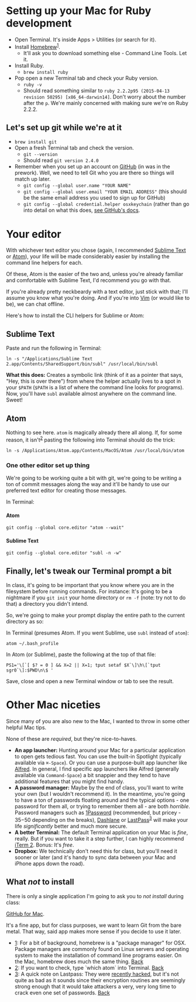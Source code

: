 # Setting up your Mac for Ruby development

* Open Terminal. It's inside Apps > Utilities (or search for it).
* Install [Homebrew](http://brew.sh)<sup><a href="#homebrew" id="homebrew-token">1</a></sup>.
	* It'll ask you to download something else - Command Line Tools. Let it.
* Install Ruby.
	* `brew install ruby`
* Pop open a new Terminal tab and check your Ruby version.
	* `ruby -v`
	* Should read something similar to `ruby 2.2.2p95 (2015-04-13 revision 50295) [x86_64-darwin14]`. Don't worry about the number after the `p`. We're mainly concerned with making sure we're on Ruby 2.2.2.

## Let's set up git while we're at it

* `brew install git`
* Open a fresh Terminal tab and check the version.
	* `git --version`
	* Should read `git version 2.4.0`
* Remember when you set up an account on [GitHub](https://www.github.com) (in was in the prework). Well, we need to tell Git who you are there so things will match up later.
	* `git config --global user.name "YOUR NAME"`
	* `git config --global user.email "YOUR EMAIL ADDRESS"` (this should be the same email address you used to sign up for GitHub)
	* `git config --global credential.helper osxkeychain` (rather than go into detail on what this does, [see GitHub's docs](https://help.github.com/articles/caching-your-github-password-in-git/).


# Your editor

With whichever text editor you chose (again, I recommended [Sublime Text](http://www.sublimetext.com/) or [Atom](https://atom.io/)), your life will be made considerably easier by installing the command line helpers for each.

Of these, Atom is the easier of the two and, unless you're already familiar and comfortable with Sublime Text, I'd recommend you go with that.

If you're already pretty neckbeardy with a text editor, just stick with that; I'll assume you know what you're doing. And if you're into [Vim](http://www.vim.org) (or would like to be), we can chat offline.

Here's how to install the CLI helpers for Sublime or Atom:

## Sublime Text

Paste and run the following in Terminal:

`ln -s "/Applications/Sublime Text 2.app/Contents/SharedSupport/bin/subl" /usr/local/bin/subl`

**What this does:** Creates a symbolic link (think of it as a pointer that says, "Hey, this is over there") from where the helper actually lives to a spot in your `$PATH` (`$PATH` is a list of where the command line looks for programs). Now, you'll have `subl` available almost anywhere on the command line. Sweet!

## Atom

Nothing to see here. `atom` is magically already there all along. If, for some reason, it isn't<sup><a href="#atom-check" id="atom-check-token">2</a></sup> pasting the following into Terminal should do the trick:

`ln -s /Applications/Atom.app/Contents/MacOS/Atom /usr/local/bin/atom`

### One other editor set up thing

We're going to be working quite a bit with git, we're going to be writing a ton of commit messages along the way and it'll be handy to use our preferred text editor for creating those messages.

In Terminal:

#### Atom

`git config --global core.editor "atom --wait"`

#### Sublime Text

`git config --global core.editor "subl -n -w"`

## Finally, let's tweak our Terminal prompt a bit

In class, it's going to be important that you know where you are in the filesystem before running commands. For instance: It's going to be a nightmare if you `git init` your home directory or `rm -f` (note: try not to do that) a directory you didn't intend.

So, we're going to make your prompt display the entire path to the current directory as so:

In Terminal (presumes Atom. If you went Sublime, use `subl` instead of `atom`):

`atom ~/.bash_profile`

In Atom (or Sublime), paste the following at the top of that file:

```
PS1='\[`[ $? = 0 ] && X=2 || X=1; tput setaf $X`\]\h\[`tput sgr0`\]:$PWD\n\$ '
```

Save, close and open a new Terminal window or tab to see the result.

# Other Mac niceties

Since many of you are also new to the Mac, I wanted to throw in some other helpful Mac tips.

None of these are _required_, but they're nice-to-haves.

* **An app launcher:** Hunting around your Mac for a particular application to open gets tedious fast. You can use the built-in Spotlight (typically available via `⌘-Space`). Or you can use a purpose-built app launcher like [Alfred](http://www.alfredapp.com). In general, I find specific app launchers like Alfred (generally available via `Command-Space`) a bit snappier and they tend to have additional features that you might find handy.
* **A password manager:** Maybe by the end of class, you'll want to write your own (but I wouldn't recommend it). In the meantime, you're going to have a ton of passwords floating around and the typical options - one password for them all, or trying to remember them all - are both _horrible_. Password managers such as [1Password](https://agilebits.com/onepassword) (recommended, but pricey - $35-$50 depending on the breaks), [Dashlane](http://lp.dashlane.com/cjv2/?utm_source=adwords&utm_campaign=US_Search_Brand_Exact&utm_medium=15594053097&utm_term=dashlane&gclid=CPWqiLWyl8YCFQYuaQodm0MA1g) or [LastPass](https://lastpass.com)<sup><a href="#lastpass" id="lastpass-token">3</a></sup> will make your life _significantly_ better and much more secure.
* **A better Terminal:** The default Terminal application on your Mac is _fine_, really. But if you want to take it a step further, I can highly recommend [iTerm 2](https://www.iterm2.com). Bonus: It's _free_.
* **Dropbox:** We technically don't need this for class, but you'll need it sooner or later (and it's handy to sync data between your Mac and iPhone apps down the road).

## What _not_ to install

There is only a single application I'm going to ask you to _not install_ during class:

[GitHub for Mac](https://mac.github.com).

It's a fine app, but for class purposes, we want to learn Git from the bare metal. That way, said app makes more sense if you decide to use it later.


<ul id="footnotes">
	<li><a href="#homebrew-token" id="homebrew">1</a>: For a bit of background, homebrew is a "package manager" for OSX. Package managers are commonly found on Linux servers and operating system to make the installation of command line programs easier. On the Mac, homebrew does much the same thing. <a href="#homebrew-token">Back</a></li>
	<li><a href="#atom-check-token" id="atom-check">2</a>: If you want to check, type `which atom` into Terminal. <a href="#atom-check-token">Back</a></li>
	<li><a href="#lastpass-token" id="lastpass">3</a>: A quick note on Lastpass: They were <a href="https://blog.lastpass.com/2015/06/lastpass-security-notice.html/">recently hacked</a>, but it's not quite as bad as it sounds since their encryption routines are seemingly strong enough that it would take attackers a very, very long time to crack even one set of passwords. <a href="#lastpass-token">Back</a></li>
</ul>
